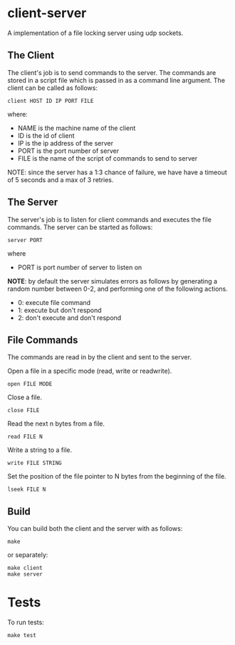 # client-server

A implementation of a file locking server using udp sockets.


## The Client

The client's job is to send commands to the server. The commands are stored in
a script file which is passed in as a command line argument. The client can be
called as follows:

    client HOST ID IP PORT FILE

where:

- NAME is the machine name of the client
- ID is the id of client
- IP is the ip address of the server
- PORT is the port number of server
- FILE is the name of the script of commands to send to server

NOTE: since the server has a 1:3 chance of failure, we have have a timeout of 5
seconds and a max of 3 retries.

## The Server

The server's job is to listen for client commands and executes the file
commands. The server can be started as follows:

    server PORT

where

- PORT is port number of server to listen on

__NOTE__: by default the server simulates errors as follows by generating a random
number between 0-2, and performing one of the following actions.

- 0: execute file command
- 1: execute but don't respond
- 2: don't execute and don't respond


## File Commands

The commands are read in by the client and sent to the server.

Open a file in a specific mode (read, write or readwrite).

    open FILE MODE

Close a file.

    close FILE

Read the next n bytes from a file.

    read FILE N

Write a string to a file.

    write FILE STRING

Set the position of the file pointer to N bytes from the beginning of the file.

    lseek FILE N


## Build

You can build both the client and the server with as follows:

    make 

or separately:

    make client
    make server


# Tests

To run tests:

    make test

